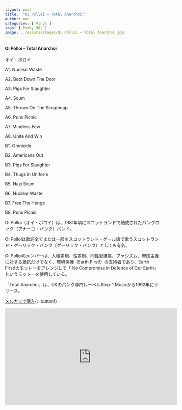 ```yaml
---
layout: post
title:  "Oi Polloi – Total Anarchoi"
author: mmr
categories: [ Vinyl ]
tags: [ Punk, 90s ]
image: ../assets/images/Oi Polloi – Total Anarchoi.jpg
---
```


#### Oi Polloi – Total Anarchoi

オイ・ポロイ

A1. Nuclear Waste

A2. Boot Down The Door

A3. Pigs For Slaughter

A4. Scum

A5. Thrown On The Scrapheap

A6. Punx Picnic

A7. Mindless Few

A8. Unite And Win

B1. Omnicide

B2. Americans Out

B3. Pigs For Slaughter

B4. Thugs In Uniform

B5. Nazi Scum

B6. Nuclear Waste

B7. Free The Henge

B8. Punx Picnic

Oi Polloi（オイ・ポロイ）は、1981年頃にスコットランドで結成されたパンクロック（アナーコ・パンク）バンド。  

Oi Polloiは歌詞全てまたは一部をスコットランド・ゲール語で歌うスコットランド・ゲーリック・パンク（ゲーリック・パンク）としても有名。

Oi Polloiのメンバーは、人種差別、性差別、同性愛嫌悪、ファシズム、帝国主義に対する抵抗だけでなく、環境保護（Earth First!）の支持者であり、Earth First!のモットーをアレンジして「 No Compromise in Defence of Our Earth」というモットーを使用している。 

「Total Anarchoi」は、UKのパンク専門レーベルStep-1 Musicから1992年にリリース。

[メルカリで購入](https://jp.mercari.com/item/m83973371066?afid=6142608987){: .button1}


<iframe width="560" height="315" src="https://www.youtube.com/embed/aFqW2tAwJt4?si=uaey06jEekMb1FwF" title="YouTube video player" frameborder="0" allow="accelerometer; autoplay; clipboard-write; encrypted-media; gyroscope; picture-in-picture; web-share" referrerpolicy="strict-origin-when-cross-origin" allowfullscreen></iframe>